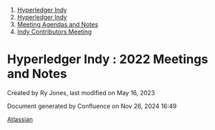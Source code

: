 1. [Hyperledger Indy](index.html)
2. [Hyperledger Indy](Hyperledger-Indy_19464194.html)
3. [Meeting Agendas and Notes](Meeting-Agendas-and-Notes_19464715.html)
4. [Indy Contributors Meeting](Indy-Contributors-Meeting_19464913.html)

# Hyperledger Indy : 2022 Meetings and Notes

Created by Ry Jones, last modified on May 16, 2023

Document generated by Confluence on Nov 26, 2024 16:49

[Atlassian](http://www.atlassian.com/)
